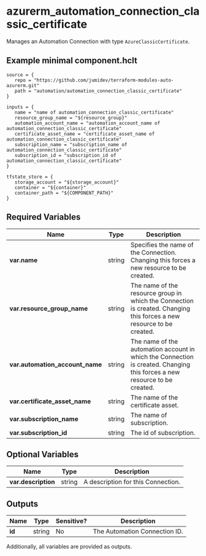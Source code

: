 # azurerm_automation_connection_classic_certificate

Manages an Automation Connection with type `AzureClassicCertificate`.

## Example minimal component.hclt

```hcl
source = {
   repo = "https://github.com/jumidev/terraform-modules-auto-azurerm.git" 
   path = "automation/automation_connection_classic_certificate" 
}

inputs = {
   name = "name of automation_connection_classic_certificate" 
   resource_group_name = "${resource_group}" 
   automation_account_name = "automation_account_name of automation_connection_classic_certificate" 
   certificate_asset_name = "certificate_asset_name of automation_connection_classic_certificate" 
   subscription_name = "subscription_name of automation_connection_classic_certificate" 
   subscription_id = "subscription_id of automation_connection_classic_certificate" 
}

tfstate_store = {
   storage_account = "${storage_account}" 
   container = "${container}" 
   container_path = "${COMPONENT_PATH}" 
}

```

## Required Variables

| Name | Type |  Description |
| ---- | --------- |  ----------- |
| **var.name** | string |  Specifies the name of the Connection. Changing this forces a new resource to be created. | 
| **var.resource_group_name** | string |  The name of the resource group in which the Connection is created. Changing this forces a new resource to be created. | 
| **var.automation_account_name** | string |  The name of the automation account in which the Connection is created. Changing this forces a new resource to be created. | 
| **var.certificate_asset_name** | string |  The name of the certificate asset. | 
| **var.subscription_name** | string |  The name of subscription. | 
| **var.subscription_id** | string |  The id of subscription. | 

## Optional Variables

| Name | Type |  Description |
| ---- | --------- |  ----------- |
| **var.description** | string |  A description for this Connection. | 



## Outputs

| Name | Type | Sensitive? | Description |
| ---- | ---- | --------- | --------- |
| **id** | string | No  | The Automation Connection ID. | 

Additionally, all variables are provided as outputs.
